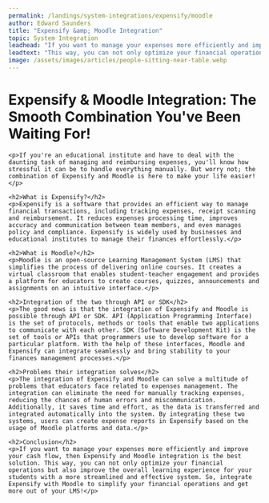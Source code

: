 ```yaml
---
permalink: /landings/system-integrations/expensify/moodle
author: Edward Saunders
title: "Expensify &amp; Moodle Integration"
topic: System Integration
leadhead: "If you want to manage your expenses more efficiently and improve your cash flow, then Expensify and Moodle integration is the best solution"
leadtext: "This way, you can not only optimize your financial operations but also improve the overall learning experience for your students with a more streamlined and effective system. So, integrate Expensify with Moodle to simplify your financial operations and get more out of your LMS!"
image: /assets/images/articles/people-sitting-near-table.webp
---
```

<div class="arttext">	<h1>Expensify &amp; Moodle Integration: The Smooth Combination You've Been Waiting For!</h1>

	<p>If you're an educational institute and have to deal with the daunting task of managing and reimbursing expenses, you'll know how stressful it can be to handle everything manually. But worry not; the combination of Expensify and Moodle is here to make your life easier!</p>

	<h2>What is Expensify?</h2>
	<p>Expensify is a software that provides an efficient way to manage financial transactions, including tracking expenses, receipt scanning and reimbursement. It reduces expenses processing time, improves accuracy and communication between team members, and even manages policy and compliance. Expensify is widely used by businesses and educational institutes to manage their finances effortlessly.</p>

	<h2>What is Moodle?</h2>
	<p>Moodle is an open-source Learning Management System (LMS) that simplifies the process of delivering online courses. It creates a virtual classroom that enables student-teacher engagement and provides a platform for educators to create courses, quizzes, announcements and assignments on an intuitive interface.</p>

	<h2>Integration of the two through API or SDK</h2>
	<p>The good news is that the integration of Expensify and Moodle is possible through API or SDK. API (Application Programming Interface) is the set of protocols, methods or tools that enable two applications to communicate with each other. SDK (Software Development Kit) is the set of tools or APIs that programmers use to develop software for a particular platform. With the help of these interfaces, Moodle and Expensify can integrate seamlessly and bring stability to your finances management processes.</p>

	<h2>Problems their integration solves</h2>
	<p>The integration of Expensify and Moodle can solve a multitude of problems that educators face related to expenses management. The integration can eliminate the need for manually tracking expenses, reducing the chances of human errors and miscommunication. Additionally, it saves time and effort, as the data is transferred and integrated automatically into the system. By integrating these two systems, users can create expense reports in Expensify based on the usage of Moodle platforms and data.</p>

	<h2>Conclusion</h2>
	<p>If you want to manage your expenses more efficiently and improve your cash flow, then Expensify and Moodle integration is the best solution. This way, you can not only optimize your financial operations but also improve the overall learning experience for your students with a more streamlined and effective system. So, integrate Expensify with Moodle to simplify your financial operations and get more out of your LMS!</p>
</div>